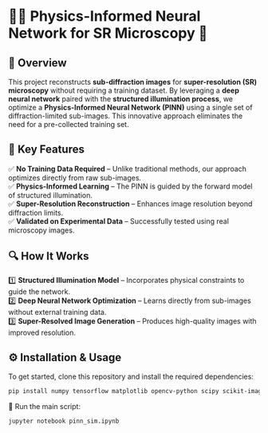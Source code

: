 # 🎨✨ Physics-Informed Neural Network for SR Microscopy 🔬

## 🌟 Overview
This project reconstructs **sub-diffraction images** for **super-resolution (SR) microscopy** without requiring a training dataset. By leveraging a **deep neural network** paired with the **structured illumination process**, we optimize a **Physics-Informed Neural Network (PINN)** using a single set of diffraction-limited sub-images. This innovative approach eliminates the need for a pre-collected training set.

## 🚀 Key Features
✅ **No Training Data Required** – Unlike traditional methods, our approach optimizes directly from raw sub-images.  
✅ **Physics-Informed Learning** – The PINN is guided by the forward model of structured illumination.  
✅ **Super-Resolution Reconstruction** – Enhances image resolution beyond diffraction limits.  
✅ **Validated on Experimental Data** – Successfully tested using real microscopy images.  

## 🔍 How It Works
1️⃣ **Structured Illumination Model** – Incorporates physical constraints to guide the network.  
2️⃣ **Deep Neural Network Optimization** – Learns directly from sub-images without external training data.  
3️⃣ **Super-Resolved Image Generation** – Produces high-quality images with improved resolution.  

## ⚙️ Installation & Usage
To get started, clone this repository and install the required dependencies:
```sh
pip install numpy tensorflow matplotlib opencv-python scipy scikit-image
```
🎯 Run the main script:
```sh
jupyter notebook pinn_sim.ipynb
```

